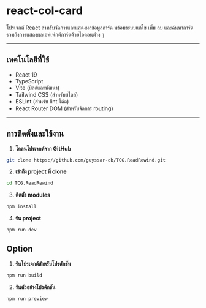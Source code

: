 # react-col-card

โปรเจกต์ React สำหรับจัดการและแสดงผลข้อมูลการ์ด พร้อมระบบแก้ไข เพิ่ม ลบ และค้นหาการ์ด รวมถึงการแสดงผลเอฟเฟกต์การ์ดด้วยไอคอนต่าง ๆ

---

## เทคโนโลยีที่ใช้

- React 19
- TypeScript
- Vite (บิลด์และพัฒนา)
- Tailwind CSS (สำหรับสไตล์)
- ESLint (สำหรับ lint โค้ด)
- React Router DOM (สำหรับจัดการ routing)

---

## การติดตั้งและใช้งาน
1. **โคลนโปรเจกต์จาก GitHub**

```bash
git clone https://github.com/guyssar-db/TCG.ReadRewind.git
```

2. **เข้าถึง project ที่ clone**
```bash
cd TCG.ReadRewind
```
3. **ติดตั้ง modules**
```bash
npm install
```

4. **รัน project**
```bash
npm run dev
```

## Option
1. **รันโปรเจกต์สำหรับโปรดักชัน**
```bash
npm run build
```

2. **รันตัวอย่างโปรดักชัน**
```bash
npm run preview
```